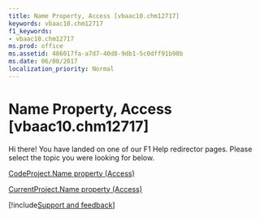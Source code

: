 ```yaml
---
title: Name Property, Access [vbaac10.chm12717]
keywords: vbaac10.chm12717
f1_keywords:
- vbaac10.chm12717
ms.prod: office
ms.assetid: 486017fa-a7d7-40d8-9db1-5c0dff91b98b
ms.date: 06/08/2017
localization_priority: Normal
---
```



# Name Property, Access [vbaac10.chm12717]

Hi there! You have landed on one of our F1 Help redirector pages. Please select the topic you were looking for below.

[CodeProject.Name property (Access)](http://msdn.microsoft.com/library/5ab3a3c5-8a3a-13eb-9fe7-3c4e01eeaa3d%28Office.15%29.aspx)

[CurrentProject.Name property (Access)](http://msdn.microsoft.com/library/b7eb012e-6145-d962-8884-3ccf3eaf46fd%28Office.15%29.aspx)

[!include[Support and feedback](~/includes/feedback-boilerplate.md)]